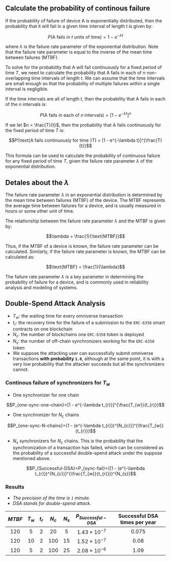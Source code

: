 ## Calculate the probability of continous failure 

If the probability of failure of device A is exponentially distributed, then the probability that it will fail in a given time interval of length $t$ is given by:

$$P(\text{A fails in }t \text{ units of time}) = 1 - e^{-\lambda t}$$

where $\lambda$ is the failure rate parameter of the exponential distribution. Note that the failure rate parameter is equal to the inverse of the mean time between failures (MTBF).

To solve for the probability that A will fail continuously for a fixed period of time $T$, we need to calculate the probability that A fails in each of $n$ non-overlapping time intervals of length $t$. We can assume that the time intervals are small enough so that the probability of multiple failures within a single interval is negligible.

If the time intervals are all of length $t$, then the probability that A fails in each of the $n$ intervals is:

$$P(\text{A fails in each of }n\text{ intervals}) = [1 - e^{-\lambda t}]^n$$

If we let $n = \frac{T}{t}$, then the probability that A fails continuously for the fixed period of time $T$ is:

$$P(\text{A fails continuously for time }T) = [1 - e^{-\lambda t}]^{\frac{T}{t}}$$

This formula can be used to calculate the probability of continuous failure for any fixed period of time $T$, given the failure rate parameter $\lambda$ of the exponential distribution.

## Detales about the $\lambda$

The failure rate parameter $\lambda$ in an exponential distribution is determined by the mean time between failures (MTBF) of the device. The MTBF represents the average time between failures for a device, and is usually measured in hours or some other unit of time.

The relationship between the failure rate parameter $\lambda$ and the MTBF is given by:

$$\lambda = \frac{1}{\text{MTBF}}$$

Thus, if the MTBF of a device is known, the failure rate parameter can be calculated. Similarly, if the failure rate parameter is known, the MTBF can be calculated as:

$$\text{MTBF} = \frac{1}{\lambda}$$

The failure rate parameter $\lambda$ is a key parameter in determining the probability of failure for a device, and is commonly used in reliability analysis and modeling of systems.

## Double-Spend Attack Analysis

- $T_{w}$: the waiting time for every omniverse transaction
- $t_{r}$: the recovery time for the failure of a submission to the `ERC-6358` smart contracts on one blockchain
- $N_{c}$: the number of blockchains one `ERC-6358` token is deployed  
- $N_{s}$: the number of off-chain synchronizers working for the `ERC-6358` token  
- We suppose the attacking user can successfully submit omniverse transactions **with probability `1.0`**, although at the same point, it is with a very low probability that the attacker succeeds but all the synchronizers cannot.  

### Continous failure of synchronizers for $T_{w}$  

- One synchronizer for one chain

$$P_{one-sync-one-chain}=[1 - e^{-\lambda t_{r}}]^{\frac{T_{w}}{t_{r}}}$$

- One synchronizer for $N_{c}$ chains  

$$P_{one-sync-N-chains}=[1 - (e^{-\lambda t_{r}})^{N_{c}}]^{\frac{T_{w}}{t_{r}}}$$

- $N_{s}$ synchronizers for $N_{c}$ chains. This is the probability that the synchronization of a transaction has failed, which can be considered as the probability of a successful double-spend attack under the suppose mentioned above.  

$$P_{Successful-DSA}=P_{sync-fail}=([1 - (e^{-\lambda t_{r}})^{N_{c}}]^{\frac{T_{w}}{t_{r}}})^{N_{s}}$$

### Results

- *The precision of the time is `1` minute.*
- *DSA stands for double-spend attack.*

| $MTBF$ | $T_{w}$ | $t_{r}$ | $N_{c}$ | $N_{s}$ | $P_{Successful-DSA}$ | Successful DSA times per year |
| :----: | :----: | :----: | :----: | :----: | :----: | :----: |
| 120 | 5 | 2 | 20 | 5 | $1.43\times 10^{-7}$ | 0.075 |
| 120 | 10 | 2 | 100 | 15 | $1.52\times 10^{-7}$ | 0.08 |
| 120 | 5 | 2 | 100 | 25 | $2.08\times 10^{-6}$ | 1.09 |

